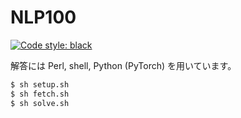 # NLP100

[![Code style: black](https://img.shields.io/badge/code%20style-black-000000.svg)](https://github.com/psf/black)

解答には Perl, shell, Python (PyTorch) を用いています。

```sh
$ sh setup.sh
$ sh fetch.sh
$ sh solve.sh
```

